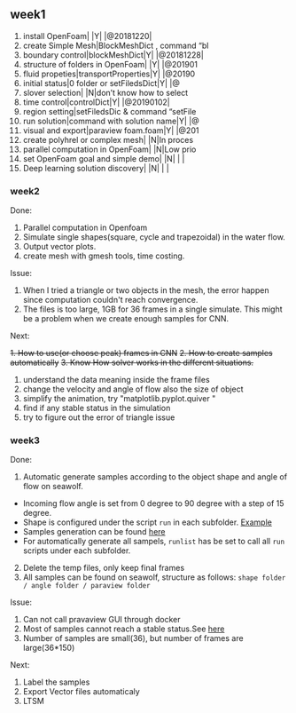 ## week1
1. install OpenFoam| |Y| |@20181220| 
2. create Simple Mesh|BlockMeshDict , command “bl
3. boundary control|blockMeshDict|Y| |@20181228| 
4. structure of folders in OpenFoam| |Y| |@201901
5. fluid propeties|transportProperties|Y| |@20190
6. initial status|0 folder or setFiledsDict|Y| |@
7. slover selection| |N|don’t know how to select 
8. time control|controlDict|Y| |@20190102| 
9. region setting|setFiledsDic & command “setFile
10. run solution|command with solution name|Y| |@
11. visual and export|paraview foam.foam|Y| |@201
12. create polyhrel or complex mesh| |N|In proces
13. parallel computation in OpenFoam| |N|Low prio
14. set OpenFoam goal and simple demo| |N| | | 
15. Deep learning solution discovery| |N| | | 

### week2
Done:

1. Parallel computation in Openfoam
2. Simulate single shapes(square, cycle and trapezoidal) in the water flow.
3. Output vector plots.
4. create mesh with gmesh tools,  time costing.

Issue:

1. When I tried a triangle or two objects in the mesh, the error happen since computation couldn't reach convergence.
2. The files is too large, 1GB for 36 frames in a single simulate. This might be a problem when we create enough samples for CNN.

Next:

~~1. How to use(or choose peak) frames in CNN~~
~~2. How to create samples automatically~~
~~3. Know How solver works in the different situations.~~

1. understand the data meaning inside the frame files
2. change the velocity and angle  of flow also the size of object
3. simplify the animation, try "matplotlib.pyplot.quiver "
4. find if any stable status in the simulation
5. try to figure out the error of triangle issue

### week3
Done:
1. Automatic generate samples according to the object shape and angle of flow on seawolf.
  * Incoming flow angle is set from 0 degree to 90 degree with a step of 15 degree.
  * Shape is configured under the script `run` in each subfolder. [Example](/Samples/square_(-3%2C-3)_(3%2C-3)_(-3%2C3)_(3%2C3)_circle/run)
  * Samples generation can be found [here](/Samples)
  * For automatically generate all sampels, `runlist` has be set to call all `run` scripts under each subfolder.
2. Delete the temp files, only keep final frames
3. All samples can be found on seawolf, structure as follows:
`shape folder / angle folder / paraview folder`

Issue:
1. Can not call pravaview GUI through docker
2. Most of samples cannot reach a stable status.See [here](/img/square_3_3_1_45.png)
3. Number of samples are small(36), but number of frames are large(36\*150)

Next:
1. Label the samples
2. Export Vector files automaticaly
3. LTSM

